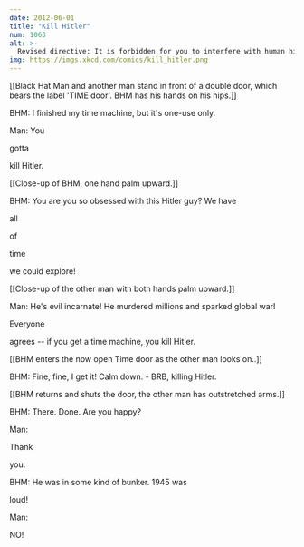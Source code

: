 ```yaml
---
date: 2012-06-01
title: "Kill Hitler"
num: 1063
alt: >-
  Revised directive: It is forbidden for you to interfere with human history until you've at least taken a class on it.
img: https://imgs.xkcd.com/comics/kill_hitler.png
---
```

[[Black Hat Man and another man stand in front of a double door, which bears the label 'TIME door'. BHM has his hands on his hips.]]

BHM: I finished my time machine, but it's one-use only.

Man: You 

gotta

 kill Hitler.

[[Close-up of BHM, one hand palm upward.]]

BHM: You are you so obsessed with this Hitler guy? We have 

all

 of 

time

 we could explore!

[[Close-up of the other man with both hands palm upward.]]

Man: He's evil incarnate! He murdered millions and sparked global war! 

Everyone

 agrees -- if you get a time machine, you kill Hitler.

[[BHM enters the now open Time door as the other man looks on..]]

BHM: Fine, fine, I get it! Calm down. - BRB, killing Hitler.

[[BHM returns and shuts the door, the other man has outstretched arms.]]

BHM: There. Done. Are you happy? 

Man: 

Thank

 you.

BHM: He was in some kind of bunker. 1945 was 

loud!

 

Man: 

NO!


